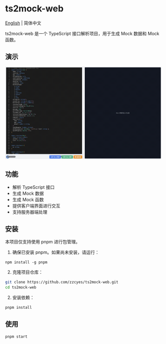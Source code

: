 # ts2mock-web

[English](./README.md) | 简体中文

ts2mock-web 是一个 TypeScript 接口解析项目，用于生成 Mock 数据和 Mock 函数。

## 演示

![demo](./assets/demo.gif)

## 功能

- 解析 TypeScript 接口
- 生成 Mock 数据
- 生成 Mock 函数
- 提供客户端界面进行交互
- 支持服务器端处理

## 安装

本项目仅支持使用 pnpm 进行包管理。

1. 确保已安装 pnpm。如果尚未安装，请运行：

```**bash**
npm install -g pnpm
```

2. 克隆项目仓库：

```bash
git clone https://github.com/zzcyes/ts2mock-web.git
cd ts2mock-web
```

2. 安装依赖：
   
```bash
pnpm install
```

## 使用

```bash
pnpm start
```
